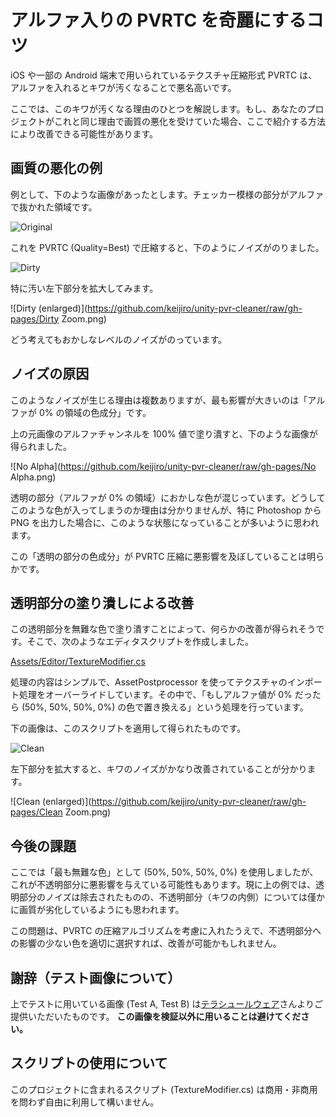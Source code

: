 アルファ入りの PVRTC を奇麗にするコツ
=====================================

iOS や一部の Android 端末で用いられているテクスチャ圧縮形式 PVRTC は、アルファを入れるとキワが汚くなることで悪名高いです。

ここでは、このキワが汚くなる理由のひとつを解説します。もし、あなたのプロジェクトがこれと同じ理由で画質の悪化を受けていた場合、ここで紹介する方法により改善できる可能性があります。

画質の悪化の例
--------------

例として、下のような画像があったとします。チェッカー模様の部分がアルファで抜かれた領域です。

![Original](https://github.com/keijiro/unity-pvr-cleaner/raw/gh-pages/Original.png)

これを PVRTC (Quality=Best) で圧縮すると、下のようにノイズがのりました。

![Dirty](https://github.com/keijiro/unity-pvr-cleaner/raw/gh-pages/Dirty.png)

特に汚い左下部分を拡大してみます。

![Dirty (enlarged)](https://github.com/keijiro/unity-pvr-cleaner/raw/gh-pages/Dirty Zoom.png)

どう考えてもおかしなレベルのノイズがのっています。

ノイズの原因
------------

このようなノイズが生じる理由は複数ありますが、最も影響が大きいのは「アルファが 0% の領域の色成分」です。

上の元画像のアルファチャンネルを 100% 値で塗り潰すと、下のような画像が得られました。

![No Alpha](https://github.com/keijiro/unity-pvr-cleaner/raw/gh-pages/No Alpha.png)

透明の部分（アルファが 0% の領域）におかしな色が混じっています。どうしてこのような色が入ってしまうのか理由は分かりませんが、特に Photoshop から PNG を出力した場合に、このような状態になっていることが多いように思われます。

この「透明の部分の色成分」が PVRTC 圧縮に悪影響を及ぼしていることは明らかです。

透明部分の塗り潰しによる改善
----------------------------

この透明部分を無難な色で塗り潰すことによって、何らかの改善が得られそうです。そこで、次のようなエディタスクリプトを作成しました。

[Assets/Editor/TextureModifier.cs](https://github.com/keijiro/unity-pvr-cleaner/blob/master/Assets/Editor/TextureModifier.cs)

処理の内容はシンプルで、AssetPostprocessor を使ってテクスチャのインポート処理をオーバーライドしています。その中で、「もしアルファ値が 0% だったら (50%, 50%, 50%, 0%) の色で置き換える」という処理を行っています。

下の画像は、このスクリプトを適用して得られたものです。

![Clean](https://github.com/keijiro/unity-pvr-cleaner/raw/gh-pages/Clean.png)

左下部分を拡大すると、キワのノイズがかなり改善されていることが分かります。

![Clean (enlarged)](https://github.com/keijiro/unity-pvr-cleaner/raw/gh-pages/Clean Zoom.png)

今後の課題
----------

ここでは「最も無難な色」として (50%, 50%, 50%, 0%) を使用しましたが、これが不透明部分に悪影響を与えている可能性もあります。現に上の例では、透明部分のノイズは除去されたものの、不透明部分（キワの内側）については僅かに画質が劣化しているようにも思われます。

この問題は、PVRTC の圧縮アルゴリズムを考慮に入れたうえで、不透明部分への影響の少ない色を適切に選択すれば、改善が可能かもしれません。

謝辞（テスト画像について）
--------------------------

上でテストに用いている画像 (Test A, Test B) は[テラシュールウェア](http://terasur.blog.fc2.com)さんよりご提供いただいたものです。 **この画像を検証以外に用いることは避けてください。**

スクリプトの使用について
------------------------

このプロジェクトに含まれるスクリプト (TextureModifier.cs) は商用・非商用を問わず自由に利用して構いません。
